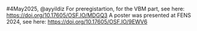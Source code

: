 #4May2025, @ayyildiz
For preregistartion, for the VBM part, see here: https://doi.org/10.17605/OSF.IO/MDGQ3 
A poster was presented at FENS 2024, see here: https://doi.org/10.17605/OSF.IO/9EWV6 
